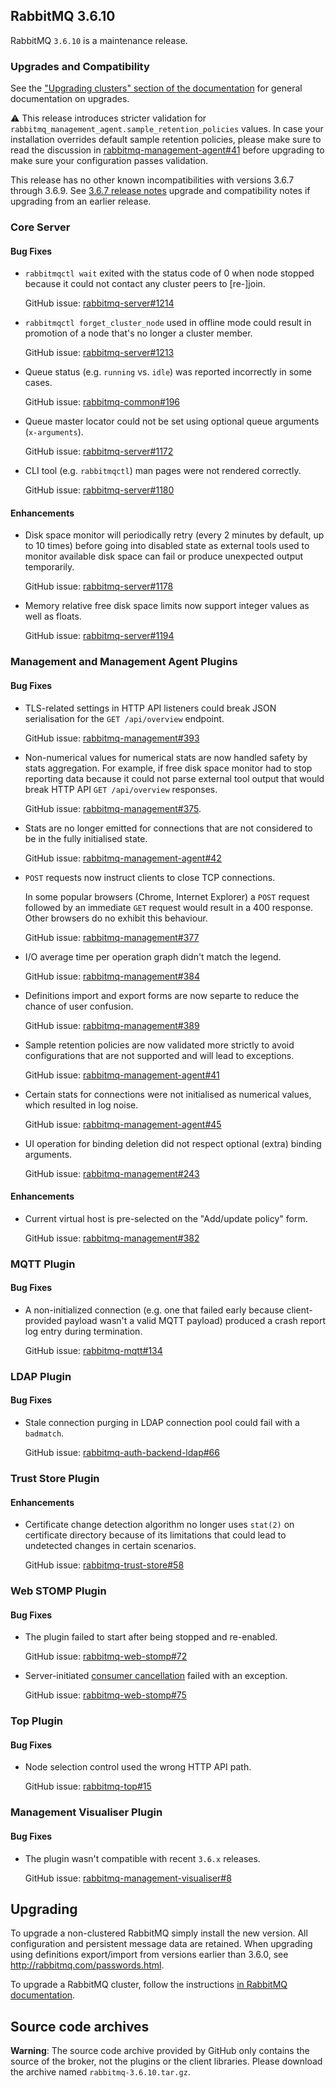 ## RabbitMQ 3.6.10

RabbitMQ `3.6.10` is a maintenance release.

### Upgrades and Compatibility

See the ["Upgrading clusters" section of the documentation](http://www.rabbitmq.com/clustering.html#upgrading)
for general documentation on upgrades.

:warning: This release introduces stricter validation for `rabbitmq_management_agent.sample_retention_policies` values.
In case your installation overrides default sample retention policies, please make sure to read
the discussion in [rabbitmq-management-agent#41](https://github.com/rabbitmq/rabbitmq-management-agent/issues/41) before
upgrading to make sure your configuration passes validation.

This release has no other known incompatibilities with versions 3.6.7 through 3.6.9. See [3.6.7 release notes](https://github.com/rabbitmq/rabbitmq-server/releases/tag/rabbitmq_v3_6_7)
upgrade and compatibility notes if upgrading from an earlier release.


### Core Server

#### Bug Fixes

 * `rabbitmqctl wait` exited with the status code of 0 when node stopped because it could
    not contact any cluster peers to [re-]join.
    
    GitHub issue: [rabbitmq-server#1214](https://github.com/rabbitmq/rabbitmq-server/issues/1214)

 * `rabbitmqctl forget_cluster_node` used in offline mode could result in promotion of a node that's no longer a cluster member.
    
    GitHub issue: [rabbitmq-server#1213](https://github.com/rabbitmq/rabbitmq-server/issues/1213)

 * Queue status (e.g. `running` vs. `idle`) was reported incorrectly in some cases.
 
    GitHub issue: [rabbitmq-common#196](https://github.com/rabbitmq/rabbitmq-common/issues/196)

 * Queue master locator could not be set using optional queue arguments (`x-arguments`).
 
   GitHub issue: [rabbitmq-server#1172](https://github.com/rabbitmq/rabbitmq-server/issues/1172)

 * CLI tool (e.g. `rabbitmqctl`) man pages were not rendered correctly.
 
   GitHub issue: [rabbitmq-server#1180](https://github.com/rabbitmq/rabbitmq-server/issues/1180)

#### Enhancements

 * Disk space monitor will periodically retry (every 2 minutes by default, up to 10 times)
   before going into disabled state as external tools used to monitor available disk space
   can fail or produce unexpected output temporarily.
  
   GitHub issue: [rabbitmq-server#1178](https://github.com/rabbitmq/rabbitmq-server/issues/1178)

 * Memory relative free disk space limits now support integer values as well as floats.
 
   GitHub issue: [rabbitmq-server#1194](https://github.com/rabbitmq/rabbitmq-server/issues/1194)


### Management and Management Agent Plugins

#### Bug Fixes

 * TLS-related settings in HTTP API listeners could break JSON serialisation for the `GET /api/overview` endpoint.
 
   GitHub issue: [rabbitmq-management#393](https://github.com/rabbitmq/rabbitmq-management/issues/393)

 * Non-numerical values for numerical stats are now handled safety by stats aggregation. For example, if
   free disk space monitor had to stop reporting data because it could not parse external tool output
   that would break HTTP API `GET /api/overview` responses.
   
   GitHub issue: [rabbitmq-management#375](https://github.com/rabbitmq/rabbitmq-management/issues/375).

 * Stats are no longer emitted for connections that are not considered to be in the fully initialised
   state.
   
   GitHub issue: [rabbitmq-management-agent#42](https://github.com/rabbitmq/rabbitmq-management-agent/issues/42)

 * `POST` requests now instruct clients to close TCP connections.
 
    In some popular browsers (Chrome, Internet Explorer) a `POST` request followed by an immediate `GET` request
    would result in a 400 response. Other browsers do no exhibit this behaviour.
 
    GitHub issue: [rabbitmq-management#377](https://github.com/rabbitmq/rabbitmq-management/issues/377)

 * I/O average time per operation graph didn't match the legend.
 
    GitHub issue: [rabbitmq-management#384](https://github.com/rabbitmq/rabbitmq-management/issues/384)

 *  Definitions import and export forms are now separte to reduce the chance of user confusion.
 
    GitHub issue: [rabbitmq-management#389](https://github.com/rabbitmq/rabbitmq-management/issues/389)

 * Sample retention policies are now validated more strictly to avoid configurations that
   are not supported and will lead to exceptions.

   GitHub issue: [rabbitmq-management-agent#41](https://github.com/rabbitmq/rabbitmq-management-agent/issues/41)

 * Certain stats for connections were not initialised as numerical values, which resulted in log noise.
 
   GitHub issue: [rabbitmq-management-agent#45](https://github.com/rabbitmq/rabbitmq-management-agent/issues/45)

 * UI operation for binding deletion did not respect optional (extra) binding arguments.
 
   GitHub issue: [rabbitmq-management#243](https://github.com/rabbitmq/rabbitmq-management/issues/243)

#### Enhancements

 * Current virtual host is pre-selected on the "Add/update policy" form.
 
   GitHub issue: [rabbitmq-management#382](https://github.com/rabbitmq/rabbitmq-management/issues/382)


### MQTT Plugin

#### Bug Fixes

 * A non-initialized connection (e.g. one that failed early because client-provided
   payload wasn't a valid MQTT payload) produced a crash report log entry during termination.
   
   GitHub issue: [rabbitmq-mqtt#134](https://github.com/rabbitmq/rabbitmq-mqtt/issues/134)


### LDAP Plugin

#### Bug Fixes

 * Stale connection purging in LDAP connection pool could fail
   with a `badmatch`.
   
   GitHub issue: [rabbitmq-auth-backend-ldap#66](https://github.com/rabbitmq/rabbitmq-auth-backend-ldap/issues/66)


### Trust Store Plugin

#### Enhancements

 * Certificate change detection algorithm no longer uses `stat(2)` on certificate directory because
   of its limitations that could lead to undetected changes in certain scenarios.
   
   GitHub issue: [rabbitmq-trust-store#58](https://github.com/rabbitmq/rabbitmq-trust-store/issues/58)


### Web STOMP Plugin

#### Bug Fixes

 * The plugin failed to start after being stopped and re-enabled.
 
   GitHub issue: [rabbitmq-web-stomp#72](https://github.com/rabbitmq/rabbitmq-web-stomp/issues/72)

 * Server-initiated [consumer cancellation](http://www.rabbitmq.com/consumer-cancel.html) failed with
   an exception.
 
   GitHub issue: [rabbitmq-web-stomp#75](https://github.com/rabbitmq/rabbitmq-web-stomp/issues/75)


### Top Plugin

#### Bug Fixes

 * Node selection control used the wrong HTTP API path.
 
   GitHub issue: [rabbitmq-top#15](https://github.com/rabbitmq/rabbitmq-top/issues/15)


### Management Visualiser Plugin

#### Bug Fixes

  * The plugin wasn't compatible with recent `3.6.x` releases.
  
    GitHub issue: [rabbitmq-management-visualiser#8](https://github.com/rabbitmq/rabbitmq-management-visualiser/issues/8)



## Upgrading

To upgrade a non-clustered RabbitMQ simply install the new version. All configuration and persistent message data are retained. When upgrading using definitions export/import from versions earlier than 3.6.0, see http://rabbitmq.com/passwords.html.

To upgrade a RabbitMQ cluster, follow the instructions [in RabbitMQ documentation](http://www.rabbitmq.com/clustering.html#upgrading).

## Source code archives

**Warning**: The source code archive provided by GitHub only contains the source of the broker,
not the plugins or the client libraries. Please download the archive named `rabbitmq-3.6.10.tar.gz`.

